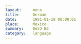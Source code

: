 ```yaml
---
layout:     none
title:      German
date:       1991-01-28 00:00:01
place:      Mexico
summary:    OeSD B2
category:   language
---
```

